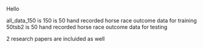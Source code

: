 Hello

all_data_150 is 150 is 50 hand recorded horse race outcome data for training
50tsb2 is 50 hand recorded horse race outcome data for testing

2 research papers are incluided as well
